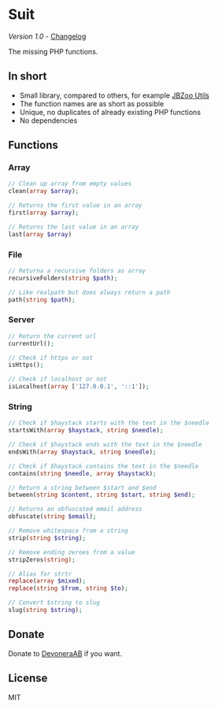 # Suit

*Version 1.0* - [Changelog](changelog.md)

The missing PHP functions.

## In short

- Small library, compared to others, for example [JBZoo Utils](https://github.com/JBZoo/Utils)
- The function names are as short as possible
- Unique, no duplicates of already existing PHP functions
- No dependencies

## Functions

### Array

```php
// Clean up array from empty values
clean(array $array);

// Returns the first value in an array
first(array $array);

// Returns the last value in an array
last(array $array)
```

### File

```php
// Returna a recursive folders as array
recursiveFolders(string $path);

// Like realpath but does always return a path
path(string $path);
```

### Server

```php
// Return the current url
currentUrl();

// Check if https or not
isHttps();

// Check if localhost or not
isLocalhost(array ['127.0.0.1', '::1']);
```

### String

```php
// Check if $haystack starts with the text in the $needle
startsWith(array $haystack, string $needle);

// Check if $haystack ends with the text in the $needle
endsWith(array $haystack, string $needle);

// Check if $haystack contains the text in the $needle
contains(string $needle, array $haystack);

// Return a string between $start and $end
between(string $content, string $start, string $end);

// Returns an obfuscated email address
obfuscate(string $email);

// Remove whitespace from a string
strip(string $string);

// Remove ending zeroes from a value
stripZeros(string);

// Alias for strtr
replace(array $mixed);
replace(string $from, string $to);

// Convert $string to slug
slug(string $string);
```

## Donate

Donate to [DevoneraAB](https://www.paypal.me/DevoneraAB) if you want.

## License

MIT